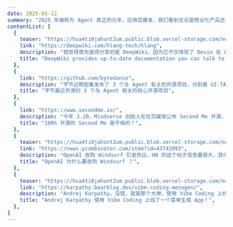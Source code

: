 ```yaml
---
date: 2025-05-12
summary: "2025 年被称为 Agent 真正的元年，应用层爆发，我们看到无论是商业化产品还是开源领域都涌现出了大量优秀的作品，本期我们会提到一些这样的作品，同时我们关注到应用层出现了一个现象级概念：Vibe Coding，这个关键字已经成为 🔥 热门关键字，人人都是开发者的时代离我们真的越来越近了，你做好准备了吗？"
contentList: [
  {
    teaser: "https://hua4ti0jahunt2um.public.blob.vercel-storage.com/newsletters/weekly-05/devin-VuP9R1KObTh7Yf9tL1Rxr6bIK8IyVD.png",
    link: "https://deepwiki.com/hlang-tech/hlang",
    description: "我觉得首先值得分享的是 DeepWiki，因为它不仅体现了 Devin 在 Agent 垂直领域技术的功底，更是非常的实用，从此 Github 开源项目的理解变得非常丝滑，我用它索引了我们的开源项目 hlang，生成的内容完全可以作为官方文档来使用。",
    title: "DeepWiki provides up-to-date documentation you can talk to, for every repo in the world. Think Deep Research for GitHub.",
  },
  {
    link: "https://github.com/bytedance",
    description: "字节近期密集发布了 3 个与 Agent 有关的开源项目，分别是 UI-TARS-desktop、deer-flow、flowgram.ai。其中 UI-TARS-desktop 借鉴了诸多开源框架的思路，尤其是 Browser Use 等；deer-flow 主打一个垂直 Agent 应用，做了一个 deep research 场景，flowgram.ai 是把之前 Coze 的核心模块 - 工作流编排的前端编辑器开源出来了，支持插件化设计，其在内部应该还被飞书等产品所使用，这样定位的开源项目其实有不少，同质化比较严重。",
    title: "字节最近开源的 3 个与 Agent 相关的核心开源项目",
  },
  {
    link: "https://www.secondme.io/",
    description: "今年 3.20，Mindverse 创始人在社交媒体公布 Second Me 开源，而且是 100%，Mindverse 主打的产品主要是 Me.Bot 以及 Second Me，探索的是一条不一样的路，值得关注和学习。",
    title: "100% 开源的 Second Me 是干嘛的？",
  },
  {
    teaser: "https://hua4ti0jahunt2um.public.blob.vercel-storage.com/newsletters/weekly-05/the-real-reason-openai-bought-windsurf-v0-knqgtodvs7ze1-d75mPIxqOlJcfhfitEulxUkmrM0KmU.webp",
    link: "https://news.ycombinator.com/item?id=43743993",
    description: "OpenAI 收购 Windsurf 引发热议，HN 的这个帖子信息量很大，其中有一些很有意思的观点和讨论。",
    title: "OpenAI 为什么要收购 Windsurf ？",
  },
  {
    teaser: "https://hua4ti0jahunt2um.public.blob.vercel-storage.com/newsletters/weekly-05/02pm-QZFyPGQjWpeU0vkkCsxcfLXUwjyxZH.webp",
    link: "https://karpathy.bearblog.dev/vibe-coding-menugen/",
    description: "Andrej Karpathy，没错，就是那个大神，使用 Vibe Coding 上线了一个菜单生成 App，并且分享了他作为一个完全没有应用开发背景的人员，是如何使用 AI Coding 进行产品开发的，分享的内容非常详尽、细节：包括心得、踩坑点以及感受，值得一提的是，这个应用已经上线了，也就是我们常说的「生产环境可用」，App 本身也非常实用，在他的这篇博客中有提到访问地址，读者可以体验一下。",
    title: "Andrej Karpathy 使用 Vibe Coding 上线了一个菜单生成 App！",
  },
]
---
```


